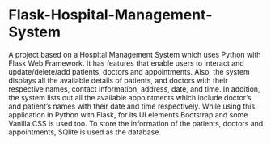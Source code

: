 # Flask-Hospital-Management-System
A project based on a Hospital Management System which uses Python with Flask Web Framework. It has features that enable users to interact and update/delete/add patients, doctors and appointments. Also, the system displays all the available details of patients, and doctors with their respective names, contact information, address, date, and time. In addition, the system lists out all the available appointments which include doctor’s and patient’s names with their date and time respectively. While using this application in Python with Flask, for its UI elements Bootstrap and some Vanilla CSS is used too. To store the information of the patients, doctors and appointments, SQlite is used as the database.
